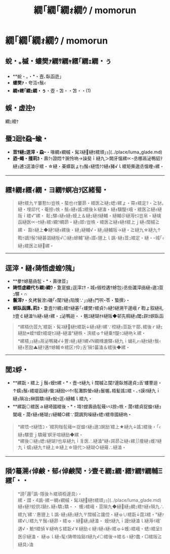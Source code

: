 ﻿---
categories:
- 繝｢繝ｳ繧ｹ繧ｿ繝ｼ
layout: monster
origin:
  class: Mammalia
  common_en: Squirrel
  common_ja: 繝ｪ繧ｹ
  family: Sciuridae
  order: Rodentia
  scientific: null
tag_slugs:
- kaze
- henseiju
- luma-glade
tags:
- 鬚ｨ
- 螟臥函迯｣
- 繝ｫ繝槭・髯ｽ縺縺ｾ繧頑｣ｮ
title: 繝｢繝｢繝ｫ繝ｳ / momorun
---

# 繝｢繝｢繝ｫ繝ｳ / momorun

## 蛻・｡槭・螻樊ｧ繝ｻ繝ｬ繧｢繝ｪ繝・ぅ

* **蛻・｡・*・壼､臥函迯｣  
* **螻樊ｧ**・夸沍ｬ鬚ｨ  
* **繝ｬ繧｢繝ｪ繝・ぅ**・壺・笘・・笘・・(1)

## 蜈・虚迚ｩ

繝ｪ繧ｹ

## 蜃ｺ迴ｾ蝨ｰ蝓・

* **荳ｻ縺ｪ逕滓・蝨ｰ**・喙繝ｫ繝槭・髯ｽ縺縺ｾ繧頑｣ｮ](../place/luma_glade.md)  
* **迺ｰ蠅・擅莉ｶ**・壽ｸｩ證悶↑豌怜吶→譟斐ｉ縺九＞闕牙慍縲∝ｰ丞梛鬲泌鴨貂ｦ縺ｮ逋ｺ逕溘＠繧・☆縺・棊蠎翫ょｾｮ鬚ｨ縺悟ｸｸ縺ｫ豬√ｌ繧矩撕遨丞慍蟶ｯ縲・

---

## 繧ｷ繝ｫ繧ｨ繝・ヨ繝ｻ螟冶ｦ区緒蜀・

> 縺ｾ繧九〒窶懃ｶｿ豈帙・螯也ｲｾ窶昴・繧医≧縺ｪ蟋ｿ縲ょ・霄ｫ繧定ｦ・≧豺｡縺・埋邱代・菴捺ｯ帙・鬚ｨ縺ｫ謠ｺ繧後ｋ縺溘・縺ｫ驥醍ｲ峨・繧医≧縺ｫ縺阪ｉ繧√″縲・ 
> 鬆ｭ驛ｨ縺ｫ縺ｯ蟆上＆縺ｪ縺ｵ縺輔・縺輔＠縺溽ｾｽ豈帛・縺檎函縺医∝ｰｾ縺ｯ繧ｿ繝ｳ繝昴・縺ｮ邯ｿ豈帙・繧医≧縺ｫ縺ｵ繧上ｊ縺ｨ闊槭≧縲・ 
> 豁ｩ縺上◆縺ｳ縺ｫ縲後・縺｣縺輔√・縺｣縺輔阪→縺・≧縺九☆縺九↑鞫ｩ謫ｦ髻ｳ縺碁涸縺阪√◎縺ｮ蜍輔″縺ｯ譛ｨ貍上ｌ譌･縺ｮ荳ｭ繧定・縺・ｰ城｢ｨ縺ｮ繧医≧縺縲・

---

## 逕滓・縺ｨ陦悟虚蝗ｳ隗｣

* **豢ｻ蜍墓凾髢・*・壽律荳ｭ  
* **陦悟虚繝代ち繝ｼ繝ｳ**・夐寔蝗｣逕滓ｴｻ・城ｫ俶椌遘ｻ蜍包ｼ丞些讖滓凾縺ｯ遨ｺ荳ｭ騾・∩  
* **鬟滓ｧ**・夊拷鬟滂ｼ磯｢ｨ闃ｱ縺ｮ陷懊∵｣ｮ縺ｮ鬥呎ｰ苓・蟄撰ｼ・ 
* **螟臥函譚｡莉ｶ**・夐壼ｸｸ繝ｪ繧ｹ縺碁｢ｨ螻樊ｧ繧貞ｸｯ縺ｳ縺溯干邊峨ｒ鞫ょ叙縺礼ｶ壹￠縺溘％縺ｨ縺ｧ縲・ｭ泌鴨逧・・魑ｴ縺瑚ｵｷ縺阪◆邨先棡縺ｮ閾ｪ辟ｶ螟臥函

> *縲梧仂荳九′繧翫・髯ｽ縺縺ｾ繧翫↓縺ｮ縺ｿ縲∵椌縺ｮ荳翫〒鄒､繧後ｒ縺ｪ縺励※蟆ｻ蟆ｾ繧堤ｾｽ縺ｰ縺溘°縺帙・浹繧ゅ↑縺乗ｻ醍ｩｺ縺吶ｋ縲・  
> *縲梧｣ｮ縺ｮ鬲泌鴨豬√↓豐ｿ縺｣縺ｦ縲√Ν繝槫漉驛ｨ縺九ｉ蛹礼ｫｯ縺ｾ縺ｧ鬚ｨ縺ｫ荵励▲縺ｦ遘ｻ蜍輔☆繧区ｧ伜ｭ舌′隕ｳ蟇溘＆繧後◆縲・

---

## 閭ｽ蜉・

* **縲翫・繧上ｊ鬚ｨ蟆ｾ縲・*・壼ｰｾ縺九ｉ闊槭≧闃ｱ邊臥憾邊貞ｭ舌′螻謇逧・↑蠕ｮ鬚ｨ繧堤函縺ｿ蜃ｺ縺励∽ｻｲ髢灘酔螢ｫ縺ｮ鬟幄｡梧髪謠ｴ繧・､ｩ謨ｵ縺九ｉ縺ｮ隕冶ｪ榊屓驕ｿ縺ｫ蛻ｩ逕ｨ縺輔ｌ繧九・ 
* **縲翫◎繧医ａ縺埼國繧後・*・壻ｸ螳壽凾髢薙∽ｽ捺ｯ帙・濶ｲ繧貞捉蝗ｲ縺ｮ闡峨・濶ｲ縺ｫ蜷瑚ｪｿ縺輔○縲∵闘諷狗噪縺ｫ蟋ｿ繧帝國縺吶・

> *縲悟ｰｾ縺悟ｺ・′繧狗椪髢薙∝捉蝗ｲ縺ｮ遨ｺ豌励′繧上★縺九↓謠ｺ繧後・｢ｨ縺ｮ騾壹ｊ驕薙′螟牙喧縺励◆縲・  
> *縲後◎縺ｮ蟋ｿ縺瑚ｦ也阜縺九ｉ豸医∴縺溘°縺ｨ諤昴≧縺ｨ縲∬痩縺ｮ蠖ｱ縺九ｉ蠕ｮ縺九↑縺上☆縺上☆隨代＞縺瑚◇縺薙∴縺溘・

---

## 隕ｳ蟇溯ｨ倬鹸・郁ｨ倬鹸閠・ｼ壹そ繝ｪ繝･繧ｹ繝ｻ繝輔Ξ繧｢・・

> *謗｢邏｢譌･隱後ｈ繧頑栢邊具ｼ・  
> 縲・譛・4譌･縲ー繝ｫ繝槭・髯ｽ縺縺ｾ繧頑｣ｮ](../place/luma_glade.md)縺ｫ縺ｦ蛟倶ｽ鍋ｾ､縺ｨ驕ｭ驕・・ 
> 蠖ｼ繧峨・荳隕九◆縺縺ｮ繝ｪ繧ｹ縺ｫ隕九∴繧九′縲∵惠貍上ｌ譌･縺ｮ縺ｪ縺九〒闊槭≧讒倥・縺ゅ∪繧翫↓霆ｽ繧・°縺ｧ縲√∪繧九〒鬚ｨ縺昴・繧ゅ・縺縺｣縺溘・ 
> 蟆ｾ縺九ｉ謾ｾ縺溘ｌ縺溽ｲ峨′遘√・鮠ｻ繧偵￥縺吶＄繧翫√￥縺励ｃ縺ｿ縺ｨ縺ｨ繧ゅ↓蠖ｼ繧峨・蟋ｿ繧呈ｶ医＠縺溘・ 
> 縺ゅｌ縺ｯ髦ｲ陦帶焔谿ｵ縺九√◎繧後→繧る♀縺ｳ蠢・□繧阪≧縺具ｼ溘